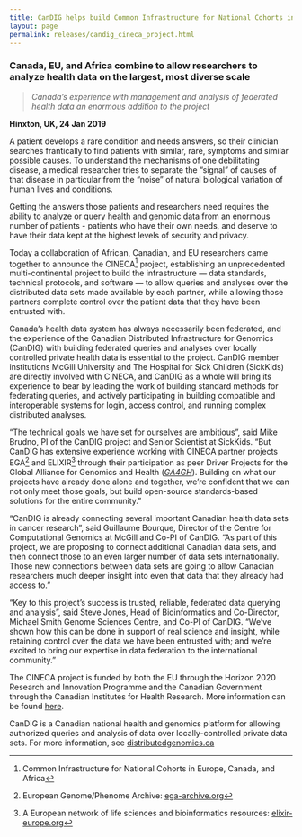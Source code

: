```yaml
---
title: CanDIG helps build Common Infrastructure for National Cohorts in Europe, Canada, and Africa
layout: page
permalink: releases/candig_cineca_project.html
---
```


### Canada, EU, and Africa combine to allow researchers to analyze health data on the largest, most diverse scale

> *Canada’s experience with management and analysis of federated health
> data an enormous addition to the project*

**Hinxton, UK, 24 Jan 2019**

A patient develops a rare condition and needs answers, so their
clinician searches frantically to find patients with similar, rare,
symptoms and similar possible causes. To understand the mechanisms of
one debilitating disease, a medical researcher tries to separate the
“signal” of causes of that disease in particular from the “noise” of
natural biological variation of human lives and conditions.

Getting the answers those patients and researchers need requires the
ability to analyze or query health and genomic data from an enormous
number of patients - patients who have their own needs, and deserve to
have their data kept at the highest levels of security and privacy.

Today a collaboration of African, Canadian, and EU researchers came
together to announce the CINECA[^1] project, establishing an
unprecedented multi-continental project to build the infrastructure
&mdash; data standards, technical protocols, and software &mdash; to allow
queries and analyses over the distributed data sets made available
by each partner, while allowing those partners complete control
over the patient data that they have been entrusted with.

Canada’s health data system has always necessarily been federated, and
the experience of the Canadian Distributed Infrastructure for Genomics
(CanDIG) with building federated queries and analyses over locally
controlled private health data is essential to the project. CanDIG
member institutions McGill University and The Hospital for Sick Children (SickKids)
are directly involved with CINECA, and CanDIG as a whole will bring its
experience to bear by leading the work of building standard methods for federating queries,
and actively participating in building compatible and interoperable
systems for login, access control, and running complex distributed
analyses.

&ldquo;The technical goals we have set for ourselves are ambitious”, said Mike
Brudno, PI of the CanDIG project and Senior Scientist at SickKids. “But CanDIG has extensive experience working with
CINECA partner projects EGA[^2] and ELIXIR[^3] through their
participation as peer Driver Projects for the Global Alliance for
Genomics and Health ([*GA4GH*](https://www.ga4gh.org)). Building on what
our projects have already done alone and together, we’re confident that
we can not only meet those goals, but build open-source standards-based
solutions for the entire community.&rdquo;

&ldquo;CanDIG is already connecting several important Canadian health data
sets in cancer research&rdquo;, said Guillaume Bourque, Director of the Centre
for Computational Genomics at McGill and Co-PI of CanDIG. &ldquo;As part of
this project, we are proposing to connect additional Canadian data sets,
and then connect those to an even larger number of data sets
internationally. Those new connections between data sets are going to
allow Canadian researchers much deeper insight into even that data that
they already had access to.&rdquo;

&ldquo;Key to this project’s success is trusted, reliable, federated data
querying and analysis&rdquo;, said Steve Jones, Head of Bioinformatics and
Co-Director, Michael Smith Genome Sciences Centre, and Co-PI of CanDIG.
&ldquo;We’ve shown how this can be done in support of real science and
insight, while retaining control over the data we have been entrusted
with; and we’re excited to bring our expertise in data federation to the
international community.&rdquo;

The CINECA project is funded by both the EU through the Horizon 2020
Research and Innovation Programme and the Canadian Government through
the Canadian Institutes for Health Research.  More information can
be found [here](https://www.ebi.ac.uk/about/news/press-releases/CINECA-facilitates-transcontinental-human-data-exchange).

CanDIG is a Canadian national health and genomics platform for allowing
authorized queries and analysis of data over locally-controlled private
data sets. For more information, see
[distributedgenomics.ca](https://www.distributedgenomics.ca/)

[^1]: Common Infrastructure for National Cohorts in Europe, Canada, and Africa

[^2]: European Genome/Phenome Archive: [ega-archive.org](https://ega-archive.org)

[^3]: A European network of life sciences and bioinformatics resources: [elixir-europe.org](https://www.elixir-europe.org)


